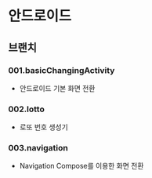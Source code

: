 # 안드로이드 


## 브랜치

### 001.basicChangingActivity

- 안드로이드 기본 화면 전환

### 002.lotto

- 로또 번호 생성기

### 003.navigation

- Navigation Compose를 이용한 화면 전환